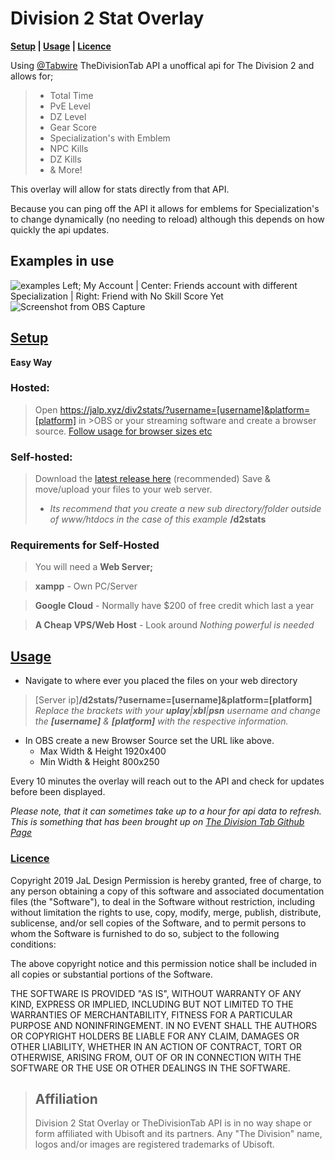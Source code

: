 # Division 2 Stat Overlay

**[Setup](#setup) | [Usage](#usage) | [Licence](#licence)**


Using [@Tabwire](https://github.com/Tabwire/TheDivisionTab-API) TheDivisionTab API a unoffical api for The Division 2 and allows for;

> - Total Time
> - PvE Level
> - DZ Level
> - Gear Score
> - Specialization's with Emblem 
> - NPC Kills
> - DZ Kills
> - & More!

This overlay will allow for stats directly from that API.

Because you can ping off the API it allows for emblems for Specialization's to change dynamically (no needing to reload) although this depends on how quickly the api updates.


## Examples in use
![examples](https://i.imgur.com/n09Dsf3.gif)
Left; My Account | Center: Friends account with different Specialization | Right: Friend with No Skill Score Yet
![Screenshot from OBS Capture](https://i.imgur.com/SzQHxIE.png)

## [Setup](#setup)

**Easy Way**
### Hosted: 
>Open https://jalp.xyz/div2stats/?username=[username]&platform=[platform] in >OBS or your streaming software and create a browser source. 
>[Follow usage for browser sizes etc](#usage)

### Self-hosted: 
>Download the [latest release here](https://github.com/JaLDesign/Division-2-Stats-Overlay/releases) (recommended)
>Save & move/upload your files to your web server.
>- *Its recommend that you create a new sub directory/folder outside of www/htdocs in the case of this example* **/d2stats**
 
### Requirements for Self-Hosted

> You will need a **Web Server;** 

>  **xampp** - Own PC/Server

>  **Google Cloud** - Normally have $200 of free credit which last a year

>  **A Cheap VPS/Web Host** - Look around  *Nothing powerful is needed* 

## [Usage](#usage)

 - Navigate to where ever you placed the files on your web directory 
> [Server ip]**/d2stats/?username=[username]&platform=[platform]**
> *Replace the brackets with your **uplay**|**xbl**|**psn** username and change the **[username]** & **[platform]** with the respective information.*

- In OBS create a new Browser Source set the URL like above.
    - Max Width & Height 1920x400
    - Min Width & Height 800x250
   
Every 10 minutes the overlay will reach out to the API and check for updates before been displayed.

*Please note, that it can sometimes take up to a hour for api data to refresh. This is something that has been brought up on [The Division Tab Github Page](https://github.com/Tabwire/TheDivisionTab-API/issues/3)*

### [Licence](#licence)
Copyright 2019 JaL Design
Permission is hereby granted, free of charge, to any person obtaining a copy of this software and associated documentation files (the "Software"), to deal in the Software without restriction, including without limitation the rights to use, copy, modify, merge, publish, distribute, sublicense, and/or sell copies of the Software, and to permit persons to whom the Software is furnished to do so, subject to the following conditions:

The above copyright notice and this permission notice shall be included in all copies or substantial portions of the Software.

THE SOFTWARE IS PROVIDED "AS IS", WITHOUT WARRANTY OF ANY KIND, EXPRESS OR IMPLIED, INCLUDING BUT NOT LIMITED TO THE WARRANTIES OF MERCHANTABILITY, FITNESS FOR A PARTICULAR PURPOSE AND NONINFRINGEMENT. IN NO EVENT SHALL THE AUTHORS OR COPYRIGHT HOLDERS BE LIABLE FOR ANY CLAIM, DAMAGES OR OTHER LIABILITY, WHETHER IN AN ACTION OF CONTRACT, TORT OR OTHERWISE, ARISING FROM, OUT OF OR IN CONNECTION WITH THE SOFTWARE OR THE USE OR OTHER DEALINGS IN THE SOFTWARE.
> ## Affiliation
>    Division 2 Stat Overlay or TheDivisionTab API is in no way shape or form affiliated with Ubisoft and its partners. Any "The Division" name, logos and/or images are registered trademarks of Ubisoft.

